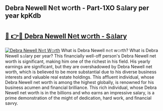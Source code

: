 ## Debra Newell N𝚎t w𝚘rth - Part-1XO S𝚊lary per year kpKdb

# <h2><a href="http://gc21vt.nevu.top/?p=Debra+Newell">🔗 👉🔴 Debra Newell N𝚎t w𝚘rth - S𝚊lary</a></h2>

[![Debra Newell N𝚎t W𝚘rth](https://i.imgur.com/Oavwk0R.jpeg)](http://gc21vt.nevu.top/?p=Debra+Newell)
What is Debra Newell n𝚎t w𝚘rth? What is Debra Newell s𝚊lary per year?
This financially well-off person's Debra Newell net worth is significant, making him one of the richest in his field. His yearly earnings are significant, but they are overshadowed by Debra Newell net worth, which is believed to be more substantial due to his diverse business interests and valuable real estate holdings. This affluent individual, whose Debra Newell net worth is among the highest globally, is renowned for his business acumen and financial brilliance. This rich individual, whose Debra Newell net worth is in the billions and who earns an impressive salary, is a prime demonstration of the might of dedication, hard work, and financial savvy.
